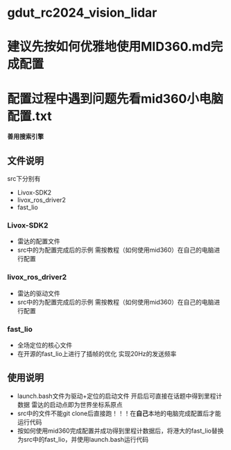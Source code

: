 # gdut_rc2024_vision_lidar
# **建议先按如何优雅地使用MID360.md完成配置**
# **配置过程中遇到问题先看mid360小电脑配置.txt**
**善用搜索引擎**
## 文件说明
src下分别有
+ Livox-SDK2
+ livox_ros_driver2
+ fast_lio
### Livox-SDK2
  + 雷达的配置文件 
  + src中的为配置完成后的示例 需按教程（如何使用mid360）在自己的电脑进行配置
### livox_ros_driver2
  + 雷达的驱动文件
  + src中的为配置完成后的示例 需按教程（如何使用mid360）在自己的电脑进行配置
### fast_lio
  + 全场定位的核心文件
  + 在开源的fast_lio上进行了插帧的优化 实现20Hz的发送频率
## 使用说明
+ launch.bash文件为驱动+定位的启动文件 开启后可直接在话题中得到里程计数据 雷达的启动点即为世界坐标系原点
+ src中的文件不能git clone后直接跑！！！在**自己**本地的电脑完成配置后才能运行代码
+ 按如何使用mid360完成配置并成功得到里程计数据后，将港大的fast_lio替换为src中的fast_lio，并使用launch.bash运行代码

